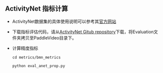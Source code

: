 ## ActivityNet 指标计算

- ActivityNet数据集的具体使用说明可以参考其[官方网站](http://activity-net.org)

- 下载指标评估代码，请从[ActivityNet Gitub repository](https://github.com/activitynet/ActivityNet.git)下载，将Evaluation文件夹拷贝至PaddleVideo目录下。

- 计算精度指标

    ```cd metrics/bmn_metrics```

    ```python eval_anet_prop.py```
